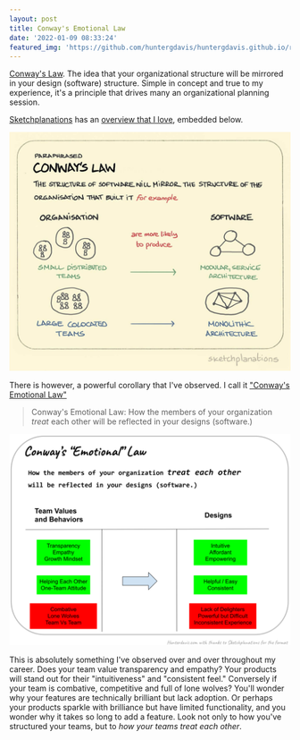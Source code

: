 ```yaml
---
layout: post
title: Conway's Emotional Law 
date: '2022-01-09 08:33:24'
featured_img: 'https://github.com/huntergdavis/huntergdavis.github.io/raw/master/content/images/2022/conwaysemotionallaw.svg'
---
```

[Conway's Law](https://en.wikipedia.org/wiki/Conway%27s_law).  The idea that your organizational structure will be mirrored in your design (software) structure.  Simple in concept and true to my experience, it's a principle that drives many an organizational planning session.  

[Sketchplanations](https://sketchplanations.com/) has an [overview that I love](https://sketchplanations.com/conways-law), embedded below.

<img src="https://github.com/huntergdavis/huntergdavis.github.io/raw/master/content/images/2022/conwayslaw.jpg" width="640">

There is however, a powerful corollary that I've observed.  I call it ["Conway's Emotional Law"](http://www.hunterdavis.com/2022/01/01/conways-emotional-law.html)

> Conway's Emotional Law: How the members of your organization *treat* each other will be reflected in your designs (software.)

<img src="https://github.com/huntergdavis/huntergdavis.github.io/raw/master/content/images/2022/conwaysemotionallaw.svg" width="640">

This is absolutely something I've observed over and over throughout my career.  Does your team value transparency and empathy?  Your products will stand out for their "intuitiveness" and "consistent feel."  Conversely if your team is combative, competitive and full of lone wolves?  You'll wonder why your features are technically brilliant but lack adoption.  Or perhaps your products sparkle with brilliance but have limited functionality, and you wonder why it takes so long to add a feature.  Look not only to how you've structured your teams, but to *how your teams treat each other*.  